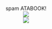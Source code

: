 <p align="center">
spam ATABOOK!
<br>
<img src="https://files.catbox.moe/5mbon1.png">
<br>
<img src="https://i.pinimg.com/736x/85/e7/95/85e79598dcea1bdd7bcb1e9ee7f8416f.jpg">









<!--
**deathdelivery/deathdelivery** is a ✨ _special_ ✨ repository because its `README.md` (this file) appears on your GitHub profile.

Here are some ideas to get you started:

- 🔭 I’m currently working on ...
- 🌱 I’m currently learning ...
- 👯 I’m looking to collaborate on ...
- 🤔 I’m looking for help with ...
- 💬 Ask me about ...
- 📫 How to reach me: ...
- 😄 Pronouns: ...
- ⚡ Fun fact: ...
-->
